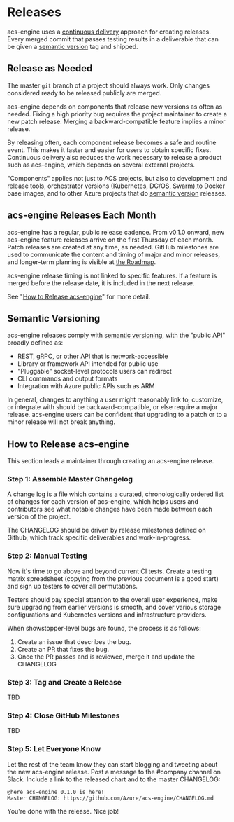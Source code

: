 # Releases

acs-engine uses a [continuous delivery][] approach for creating releases. Every merged commit that passes
testing results in a deliverable that can be given a [semantic version][] tag and shipped.

## Release as Needed

The master `git` branch of a project should always work. Only changes considered ready to be
released publicly are merged.

acs-engine depends on components that release new versions as often as needed. Fixing
a high priority bug requires the project maintainer to create a new patch release.
Merging a backward-compatible feature implies a minor release.

By releasing often, each component release becomes a safe and routine event. This makes it faster
and easier for users to obtain specific fixes. Continuous delivery also reduces the work
necessary to release a product such as acs-engine, which depends on several external projects.

"Components" applies not just to ACS projects, but also to development and release
tools, orchestrator versions (Kubernetes, DC/OS, Swarm),to Docker base images, and to other Azure
projects that do [semantic version][] releases.

## acs-engine Releases Each Month

acs-engine has a regular, public release cadence. From v0.1.0 onward, new acs-engine feature
releases arrive on the first Thursday of each month. Patch releases are created at any time,
as needed. GitHub milestones are used to communicate the content and timing of major and minor
releases, and longer-term planning is visible at [the Roadmap](roadmap.md).

acs-engine release timing is not linked to specific features. If a feature is merged before the
release date, it is included in the next release.

See "[How to Release acs-engine](#how-to-release-acs-engine)" for more detail.

## Semantic Versioning

acs-engine releases comply with [semantic versioning][semantic version], with the "public API" broadly
defined as:

- REST, gRPC, or other API that is network-accessible
- Library or framework API intended for public use
- "Pluggable" socket-level protocols users can redirect
- CLI commands and output formats
- Integration with Azure public APIs such as ARM

In general, changes to anything a user might reasonably link to, customize, or integrate with should
be backward-compatible, or else require a major release. acs-engine users can be confident that upgrading
to a patch or to a minor release will not break anything.

## How to Release acs-engine

This section leads a maintainer through creating an acs-engine release.

### Step 1: Assemble Master Changelog
A change log is a file which contains a curated, chronologically ordered list of changes
for each version of acs-engine, which helps users and contributors see what notable changes
have been made between each version of the project.

The CHANGELOG should be driven by release milestones defined on Github, which track specific deliverables and
work-in-progress.

### Step 2: Manual Testing

Now it's time to go above and beyond current CI tests. Create a testing matrix spreadsheet (copying
from the previous document is a good start) and sign up testers to cover all permutations.

Testers should pay special attention to the overall user experience, make sure upgrading from
earlier versions is smooth, and cover various storage configurations and Kubernetes versions and
infrastructure providers.

When showstopper-level bugs are found, the process is as follows:

1. Create an issue that describes the bug.
1. Create an PR that fixes the bug.
1. Once the PR passes and is reviewed, merge it and update the CHANGELOG


### Step 3: Tag and Create a Release

TBD


### Step 4: Close GitHub Milestones

TBD

### Step 5: Let Everyone Know

Let the rest of the team know they can start blogging and tweeting about the new acs-engine release.
Post a message to the #company channel on Slack. Include a link to the released chart and to the
master CHANGELOG:

```
@here acs-engine 0.1.0 is here!
Master CHANGELOG: https://github.com/Azure/acs-engine/CHANGELOG.md
```

You're done with the release. Nice job!

[continuous delivery]: https://en.wikipedia.org/wiki/Continuous_delivery
[semantic version]: http://semver.org
